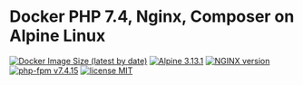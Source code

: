 # Docker PHP 7.4, Nginx, Composer on Alpine Linux

[![Docker Image Size (latest by date)](https://img.shields.io/docker/image-size/raiz/nginx-php-fpm-alpine?style=for-the-badge)](https://hub.docker.com/repository/docker/raiz/nginx-php-fpm-alpine) [![Alpine 3.13.1](https://img.shields.io/badge/alpine-3.13.1-blue.svg?logo=alpine-linux&style=for-the-badge)](https://hub.docker.com/repository/docker/raiz/nginx-php-fpm-alpine) [![NGINX version](https://img.shields.io/badge/nginx-1.18.0-brightgreen.svg?&logo=nginx&logoColor=white&style=for-the-badge)](https://hub.docker.com/repository/docker/raiz/nginx-php-fpm-alpine) [![php-fpm v7.4.15](https://img.shields.io/badge/php--fpm-7.4.15-blue.svg?&logo=php&logoColor=white&style=for-the-badge)](https://hub.docker.com/repository/docker/raiz/nginx-php-fpm-alpine) [![license MIT](https://img.shields.io/badge/license-MIT-blue.svg?&style=for-the-badge)
](https://hub.docker.com/repository/docker/raiz/nginx-php-fpm-alpine)